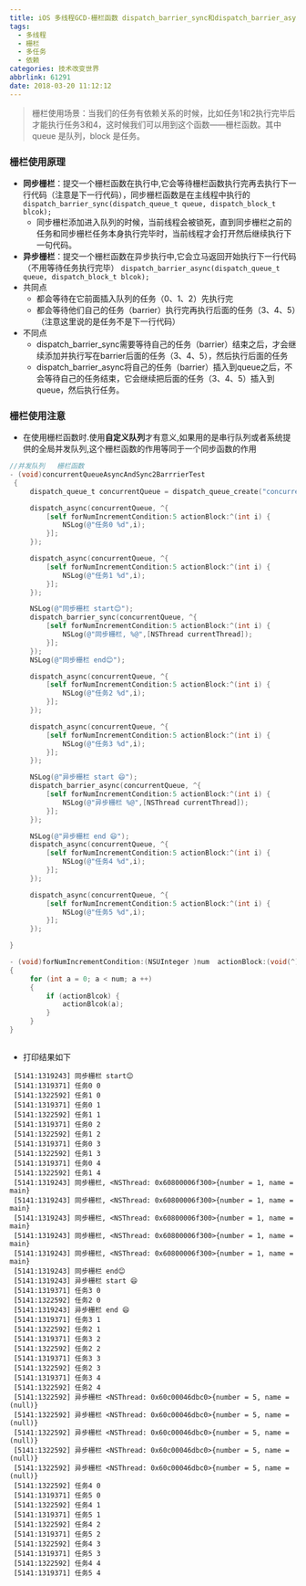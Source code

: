 ```yaml
---
title: iOS 多线程GCD-栅栏函数 dispatch_barrier_sync和dispatch_barrier_async
tags:
  - 多线程
  - 栅栏
  - 多任务
  - 依赖
categories: 技术改变世界
abbrlink: 61291
date: 2018-03-20 11:12:12
---
```




> 栅栏使用场景：当我们的任务有依赖关系的时候，比如任务1和2执行完毕后才能执行任务3和4，这时候我们可以用到这个函数——栅栏函数。其中 queue 是队列，block 是任务。



### 栅栏使用原理

- **同步栅栏**：提交一个栅栏函数在执行中,它会等待栅栏函数执行完再去执行下一行代码（注意是下一行代码），同步栅栏函数是在主线程中执行的```dispatch_barrier_sync(dispatch_queue_t queue, dispatch_block_t blcok);```
  -  同步栅栏添加进入队列的时候，当前线程会被锁死，直到同步栅栏之前的任务和同步栅栏任务本身执行完毕时，当前线程才会打开然后继续执行下一句代码。
- **异步栅栏**：提交一个栅栏函数在异步执行中,它会立马返回开始执行下一行代码（不用等待任务执行完毕）
   ```dispatch_barrier_async(dispatch_queue_t queue, dispatch_block_t blcok);```
- 共同点
  - 都会等待在它前面插入队列的任务（0、1、2）先执行完
  - 都会等待他们自己的任务（barrier）执行完再执行后面的任务（3、4、5）（注意这里说的是任务不是下一行代码）
- 不同点
  - dispatch_barrier_sync需要等待自己的任务（barrier）结束之后，才会继续添加并执行写在barrier后面的任务（3、4、5），然后执行后面的任务
  - dispatch_barrier_async将自己的任务（barrier）插入到queue之后，不会等待自己的任务结束，它会继续把后面的任务（3、4、5）插入到queue，然后执行任务。

### 栅栏使用注意

* 在使用栅栏函数时.使用**自定义队列**才有意义,如果用的是串行队列或者系统提供的全局并发队列,这个栅栏函数的作用等同于一个同步函数的作用

<!-- more -->

```objectivec
//并发队列   栅栏函数
- (void)concurrentQueueAsyncAndSync2BarrrierTest
 {
     dispatch_queue_t concurrentQueue = dispatch_queue_create("concurrentQueue", DISPATCH_QUEUE_CONCURRENT);

     dispatch_async(concurrentQueue, ^{
         [self forNumIncrementCondition:5 actionBlock:^(int i) {
             NSLog(@"任务0 %d",i);
         }];
     });

     dispatch_async(concurrentQueue, ^{
         [self forNumIncrementCondition:5 actionBlock:^(int i) {
             NSLog(@"任务1 %d",i);
         }];
     });

     NSLog(@"同步栅栏 start😊");
     dispatch_barrier_sync(concurrentQueue, ^{
         [self forNumIncrementCondition:5 actionBlock:^(int i) {
             NSLog(@"同步栅栏, %@",[NSThread currentThread]);
         }];
     });
     NSLog(@"同步栅栏 end😊");

     dispatch_async(concurrentQueue, ^{
         [self forNumIncrementCondition:5 actionBlock:^(int i) {
             NSLog(@"任务2 %d",i);
         }];
     });

     dispatch_async(concurrentQueue, ^{
         [self forNumIncrementCondition:5 actionBlock:^(int i) {
             NSLog(@"任务3 %d",i);
         }];
     });

     NSLog(@"异步栅栏 start 😄");
     dispatch_barrier_async(concurrentQueue, ^{
         [self forNumIncrementCondition:5 actionBlock:^(int i) {
             NSLog(@"异步栅栏 %@",[NSThread currentThread]);
         }];
     });

     NSLog(@"异步栅栏 end 😄");
     dispatch_async(concurrentQueue, ^{
         [self forNumIncrementCondition:5 actionBlock:^(int i) {
             NSLog(@"任务4 %d",i);
         }];
     });

     dispatch_async(concurrentQueue, ^{
         [self forNumIncrementCondition:5 actionBlock:^(int i) {
             NSLog(@"任务5 %d",i);
         }];
     });

}

- (void)forNumIncrementCondition:(NSUInteger )num  actionBlock:(void(^)(int i))actionBlcok
{
     for (int a = 0; a < num; a ++)
     {
         if (actionBlcok) {
             actionBlcok(a);
         }
     }
}
 
```

* 打印结果如下

```tsx
 [5141:1319243] 同步栅栏 start😊
 [5141:1319371] 任务0 0
 [5141:1322592] 任务1 0
 [5141:1319371] 任务0 1
 [5141:1322592] 任务1 1
 [5141:1319371] 任务0 2
 [5141:1322592] 任务1 2
 [5141:1319371] 任务0 3
 [5141:1322592] 任务1 3
 [5141:1319371] 任务0 4
 [5141:1322592] 任务1 4
 [5141:1319243] 同步栅栏, <NSThread: 0x60800006f300>{number = 1, name = main}
 [5141:1319243] 同步栅栏, <NSThread: 0x60800006f300>{number = 1, name = main}
 [5141:1319243] 同步栅栏, <NSThread: 0x60800006f300>{number = 1, name = main}
 [5141:1319243] 同步栅栏, <NSThread: 0x60800006f300>{number = 1, name = main}
 [5141:1319243] 同步栅栏, <NSThread: 0x60800006f300>{number = 1, name = main}
 [5141:1319243] 同步栅栏 end😊
 [5141:1319243] 异步栅栏 start 😄
 [5141:1319371] 任务3 0
 [5141:1322592] 任务2 0
 [5141:1319243] 异步栅栏 end 😄
 [5141:1319371] 任务3 1
 [5141:1322592] 任务2 1
 [5141:1319371] 任务3 2
 [5141:1322592] 任务2 2
 [5141:1319371] 任务3 3
 [5141:1322592] 任务2 3
 [5141:1319371] 任务3 4
 [5141:1322592] 任务2 4
 [5141:1322592] 异步栅栏 <NSThread: 0x60c00046dbc0>{number = 5, name = (null)}
 [5141:1322592] 异步栅栏 <NSThread: 0x60c00046dbc0>{number = 5, name = (null)}
 [5141:1322592] 异步栅栏 <NSThread: 0x60c00046dbc0>{number = 5, name = (null)}
 [5141:1322592] 异步栅栏 <NSThread: 0x60c00046dbc0>{number = 5, name = (null)}
 [5141:1322592] 异步栅栏 <NSThread: 0x60c00046dbc0>{number = 5, name = (null)}
 [5141:1322592] 任务4 0
 [5141:1319371] 任务5 0
 [5141:1322592] 任务4 1
 [5141:1319371] 任务5 1
 [5141:1322592] 任务4 2
 [5141:1319371] 任务5 2
 [5141:1322592] 任务4 3
 [5141:1319371] 任务5 3
 [5141:1322592] 任务4 4
 [5141:1319371] 任务5 4
 
```

